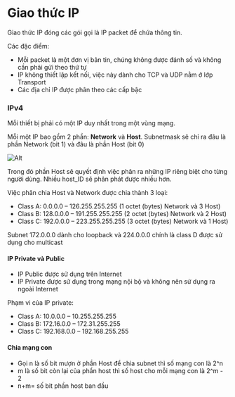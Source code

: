 # Giao thức IP
Giao thức IP đóng các gói gọi là IP packet để chứa thông tin. 

Các đặc điểm:
- Mỗi packet là một đơn vị bản tin, chúng không được đánh số và không cần phải gửi theo thứ tự
- IP không thiết lập kết nối, việc này dành cho TCP và UDP nằm ở lớp Transport
- Các địa chỉ IP được phân theo các cấp bậc

### IPv4
Mỗi thiết bị phải có một IP duy nhất trong một vùng mạng.

Mỗi một IP bao gồm 2 phần: **Network** và **Host**. Subnetmask sẽ chỉ ra đâu là phần Network (bit 1) và đâu là phần Host (bit 0)

![Alt](https://vnreview.vn/image/17/69/26/1769266.jpg?t=1519272913318)

Trong đó phần Host sẽ quyết định việc phân ra những IP riêng biệt cho từng người dùng. Nhiều host_ID sẽ phân phát được nhiều hơn.

Việc phân chia Host và Network được chia thành 3 loại:
- Class A: 0.0.0.0 – 126.255.255.255    (1 octet (bytes) Network và 3 Host)
- Class B: 128.0.0.0 – 191.255.255.255  (2 octet (bytes) Network và 2 Host)
- Class C: 192.0.0.0 – 223.255.255.255  (3 octet (bytes) Network và 1 Host)

Subnet 172.0.0.0 dành cho loopback và 224.0.0.0 chính là class D được sử dụng cho multicast
#### IP Private và Public
- IP Public được sử dụng trên Internet
- IP Private được sử dụng trong mạng nội bộ và không nên sử dụng ra ngoài Internet

Phạm vi của IP private:
- Class A:  10.0.0.0 – 10.255.255.255
- Class B:  172.16.0.0 – 172.31.255.255
- Class C:  192.168.0.0 – 192.168.255.255

#### Chia mạng con
- Gọi n là số bit mượn ở phần Host để chia subnet thì số mạng con là 2^n
- m là số bit còn lại của phần host thì số host cho mỗi mạng con là 2^m - 2
- n+m= số bit phần host ban đầu
